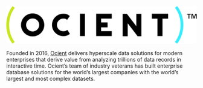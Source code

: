 <picture>
  <source media="(prefers-color-scheme: dark)" srcset="https://github.com/ocient/.github/blob/main/assets/images/ocient_logo_full_white.png">
  <img alt="Ocient Logo" src="https://github.com/ocient/.github/blob/main/assets/images/ocient_logo_full.png">
</picture>

Founded in 2016, [Ocient](https://www.ocient.com/) delivers hyperscale data solutions for modern enterprises that derive value from analyzing trillions of data records in interactive time. Ocient’s team of industry veterans has built enterprise database solutions for the world’s largest companies with the world’s largest and most complex datasets.